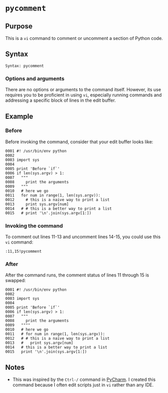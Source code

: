 # `pycomment`

## Purpose
This is a `vi` command to comment or uncomment a section of Python code.

## Syntax
```
Syntax: pycomment
```

### Options and arguments
There are no options or arguments to the command itself.  However, its use requires you to be proficient in using `vi`, especially running commands and addressing a specific block of lines in the edit buffer.

## Example

### Before
Before invoking the command, consider that your edit buffer looks like:
```
0001 #! /usr/bin/env python
0002 
0003 import sys
0004
0005 print 'Before `if`'
0006 if len(sys.argv) > 1:
0007   """
0008     print the arguments
0009   """
0010   # here we go
0011   for num in range(1, len(sys.argv)):
0012     # this is a naive way to print a list
0013     print sys.argv[num]
0014   # # this is a better way to print a list
0015   # print '\n'.join(sys.argv[1:])
```
### Invoking the command
To comment out lines 11-13 and uncomment lines 14-15, you could use this `vi` command:
```
:11,15!pycomment
```
### After
After the command runs, the comment status of lines 11 through 15 is swapped:
```
0001 #! /usr/bin/env python
0002 
0003 import sys
0004
0005 print 'Before `if`'
0006 if len(sys.argv) > 1:
0007   """
0008     print the arguments
0009   """"
0010   # here we go
0011   # for num in range(1, len(sys.argv)):
0012   # # this is a naive way to print a list
0013   #   print sys.argv[num]
0014   # this is a better way to print a list
0015   print '\n'.join(sys.argv[1:])
```

## Notes

- This was inspired by the `Ctrl-/` command in [PyCharm](https://www.wikiwand.com/en/PyCharm).  I created this command because I often edit scripts just in `vi` rather than any IDE.
